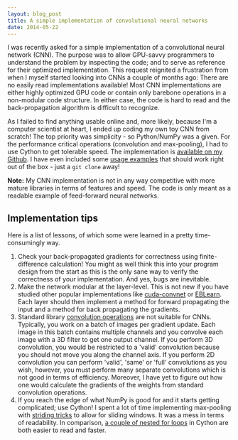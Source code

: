 ```yaml
---
layout: blog_post
title: A simple implementation of convolutional neural networks
date: 2014-05-22
---
```


I was recently asked for a simple implementation of a convolutional neural network (CNN).
The purpose was to allow GPU-savvy programmers to understand the problem by inspecting the code; and to serve as reference for their optimized implementation.
This request reignited a frustration from when I myself started looking into CNNs a couple of months ago: There are no easily read implementations available!
Most CNN implementations are either highly optimized GPU code or contain only barebone operations in a non-modular code structure.
In either case, the code is hard to read and the back-propagation algorithm is difficult to recognize.

As I failed to find anything usable online and, more likely, because I'm a computer scientist at heart, I ended up coding my own toy CNN from scratch! 
The top priority was simplicity - so Python/NumPy was a given.
For the performance critical operations (convolution and max-pooling), I had to use Cython to get tolerable speed.
The implementation is [available on my Github][nnet].
I have even included some [usage examples][nnet-examples] that should work right out of the box - just a `git clone` away!

**Note:** My CNN implementation is not in any way competitive with more mature libraries in terms of features and speed.
The code is only meant as a readable example of feed-forward neural networks.

## Implementation tips
Here is a list of lessons, of which some were learned in a pretty time-consumingly way.

 1. Check your back-propagated gradients for correctness using finite-difference calculation! You might as well think this into your program design from the start as this is the only sane way to verify the correctness of your implementation. And yes, bugs are inevitable.
 2. Make the network modular at the layer-level. This is not new if you have studied other popular implementations like [cuda-convnet][cuda-convnet] or [EBLearn][eblearn].
 Each layer should then implement a method for forward propagating the input and a method for back propagating the gradients. 
 3. Standard library [convolution operations][conv] are not suitable for CNNs. Typically, you work on a batch of images per gradient update.
Each image in this batch contains multiple channels and you convolve each image with a 3D filter to get one output channel.
If you perform 3D convolution, you would be restricted to a 'valid' convolution because you should not move you along the channel axis.
If you perform 2D convolution you can perform 'valid', 'same' or 'full' convolutions as you wish, however, you must perform many separate convolutions which is not good in terms of efficiency.
Moreover, I have yet to figure out how one would calculate the gradients of the weights from standard convolution operations.
 4. If you reach the edge of what NumPy is good for and it starts getting complicated; use Cython!
I spent a lot of time implementing max-pooling with [striding tricks][stride-tricks] to allow for sliding windows.
It was a mess in terms of readability.
In comparison, [a couple of nested for loops][pooling] in Cython are both easier to read and faster.


[nnet]: https://github.com/andersbll/nnet
[nnet-examples]: https://github.com/andersbll/nnet/blob/master/examples
[pooling]: https://github.com/andersbll/nnet/blob/master/nnet/convnet/pool.pyx
[stride-tricks]: http://docs.scipy.org/doc/numpy/reference/generated/numpy.ndarray.strides.html
[eblearn]: http://eblearn.sourceforge.net/
[conv]: http://docs.scipy.org/doc/scipy-0.13.0/reference/generated/scipy.signal.convolve2d.html
[cuda-convnet]: http://code.google.com/p/cuda-convnet/
